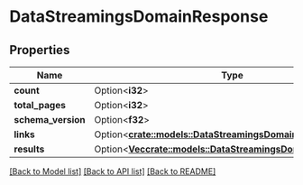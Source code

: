 # DataStreamingsDomainResponse

## Properties

Name | Type | Description | Notes
------------ | ------------- | ------------- | -------------
**count** | Option<**i32**> |  | [optional]
**total_pages** | Option<**i32**> |  | [optional]
**schema_version** | Option<**f32**> |  | [optional]
**links** | Option<[**crate::models::DataStreamingsDomainResponseLinks**](DataStreamingsDomainResponseLinks.md)> |  | [optional]
**results** | Option<[**Vec<crate::models::DataStreamingsDomainResult>**](DataStreamingsDomainResult.md)> |  | [optional]

[[Back to Model list]](../README.md#documentation-for-models) [[Back to API list]](../README.md#documentation-for-api-endpoints) [[Back to README]](../README.md)


